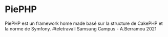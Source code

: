 # PiePHP
PiePHP est un framework home made basé sur la structure de CakePHP et la norme de Symfony.
\#teletravail
Samsung Campus - A.Berramou 2021
